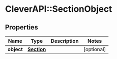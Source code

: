 # CleverAPI::SectionObject

## Properties
Name | Type | Description | Notes
------------ | ------------- | ------------- | -------------
**object** | [**Section**](Section.md) |  | [optional] 


